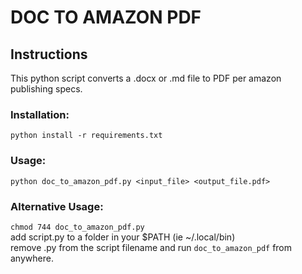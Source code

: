 # DOC TO AMAZON PDF

## Instructions

This python script converts a .docx or .md file to PDF per amazon publishing specs.

### Installation:

`python install -r requirements.txt`

### Usage:

`python doc_to_amazon_pdf.py <input_file> <output_file.pdf>`

### Alternative Usage:

`chmod 744 doc_to_amazon_pdf.py`  
add script.py to a folder in your $PATH (ie ~/.local/bin)  
remove .py from the script filename
and run `doc_to_amazon_pdf` from anywhere.
